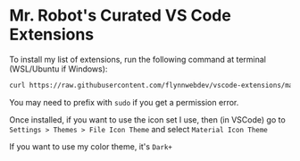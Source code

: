 # Mr. Robot's Curated VS Code Extensions

To install my list of extensions, run the following command at terminal (WSL/Ubuntu if Windows):

```sh
curl https://raw.githubusercontent.com/flynnwebdev/vscode-extensions/main/install.sh | sh
```

You may need to prefix with `sudo` if you get a permission error.

Once installed, if you want to use the icon set I use, then (in VSCode) go to `Settings > Themes > File Icon Theme` and select `Material Icon Theme`

If you want to use my color theme, it's `Dark+`
